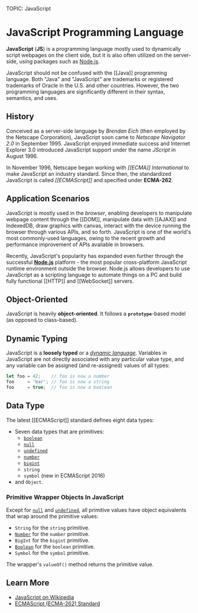 TOPIC: JavaScript

# JavaScript Programming Language

**JavaScript** (**JS**) is a programming language mostly used to dynamically script webpages on the client
side, but it is also often utilized on the server-side, using packages such as [Node.js](http://nodejs.org/).

JavaScript should not be confused with the [[Java]] programming language.
Both "Java" and
"JavaScript" are trademarks or registered trademarks of Oracle in the U.S. and other countries.
However, the two programming languages are significantly different in their syntax, semantics, and uses.

## History

Conceived as a server-side language by *Brendan Eich* (then employed by the Netscape Corporation),
JavaScript soon came to *Netscape Navigator 2.0* in September 1995. JavaScript enjoyed immediate success
and Internet Explorer 3.0 introduced JavaScript support under the name *JScript* in August 1996.

In November 1996, Netscape began working with *[[ECMA]] International* to make JavaScript an industry
standard. Since then, the standardized JavaScript is called *[[ECMAScript]]* and specified under **ECMA-262**.

## Application Scenarios

JavaScript is mostly used in the *browser*, enabling developers to manipulate webpage content through
the [[DOM]], manipulate data with [[AJAX]] and IndexedDB, draw graphics with canvas, interact with
the device running the browser through various APIs, and so forth. JavaScript is one of the world's most
commonly-used languages, owing to the recent growth and performance
improvement of APIs available in browsers.

Recently, JavaScript's popularity has expanded even further through the successful [**Node.js**](http://nodejs.org/)
platform - the most popular cross-platform JavaScript runtime environment outside the browser.
Node.js allows developers to use JavaScript as a scripting language to automate things on a PC and
build fully functional [[HTTP]] and [[WebSocket]] servers.

## Object-Oriented

JavaScript is heavily **object-oriented**. It follows a **`prototype`**-based model (as opposed to class-based).

## Dynamic Typing

JavaScript is a **loosely typed** or a *[dynamic language](/en/glossary/dynamic_programming_language)*.
Variables in JavaScript are not directly associated with any particular value type, and any variable
can be assigned (and re-assigned) values of all types:

```javascript
let foo = 42;    // foo is now a number
foo     = 'bar'; // foo is now a string
foo     = true;  // foo is now a boolean
```

## Data Type

The latest [[ECMAScript]] standard defines eight data types:

- Seven data types that are primitives:
    - [`boolean`](/en/webfrontend/Boolean)
    - [`null`](/en/webfrontend/null)
    - [`undefined`](/en/webfrontend/undefined)
    - [`number`](/en/webfrontend/Number)
    - [`bigint`](/en/webfrontend/BigInt)
    - `string`
    - `symbol` (new in ECMAScript 2016)
- and `Object`.

### Primitive Wrapper Objects In JavaScript

Except for [`null`](/en/webfrontend/null) and [`undefined`](/en/webfrontend/undefined), all
primitive values have object equivalents that wrap around the primitive values:

- `String` for the `string` primitive.
- [`Number`](/en/webfrontend/Number) for the `number` primitive.
- `BigInt` for the `bigint` primitive.
- [`Boolean`](/en/webfrontend/Boolean) for the `boolean` primitive.
- `Symbol` for the `symbol` primitive.

The wrapper's `valueOf()` method returns the primitive value.

## Learn More

- [JavaScript on Wikipedia](https://en.wikipedia.org/wiki/JavaScript)
- [ECMAScript (ECMA-262) Standard](http://www.ecma-international.org/publications/standards/Ecma-262.htm)

